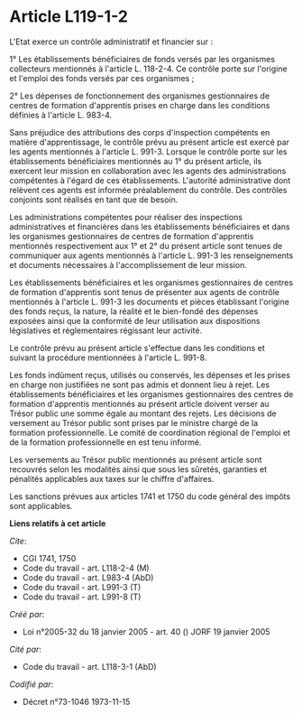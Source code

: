 # Article L119-1-2

L'Etat exerce un contrôle administratif et financier sur :

1° Les établissements bénéficiaires de fonds versés par les organismes collecteurs mentionnés à l'article L. 118-2-4. Ce
contrôle porte sur l'origine et l'emploi des fonds versés par ces organismes ;

2° Les dépenses de fonctionnement des organismes gestionnaires de centres de formation d'apprentis prises en charge dans les
conditions définies à l'article L. 983-4.

Sans préjudice des attributions des corps d'inspection compétents en matière d'apprentissage, le contrôle prévu au présent
article est exercé par les agents mentionnés à l'article L. 991-3. Lorsque le contrôle porte sur les établissements
bénéficiaires mentionnés au 1° du présent article, ils exercent leur mission en collaboration avec les agents des
administrations compétentes à l'égard de ces établissements. L'autorité administrative dont relèvent ces agents est informée
préalablement du contrôle. Des contrôles conjoints sont réalisés en tant que de besoin.

Les administrations compétentes pour réaliser des inspections administratives et financières dans les établissements
bénéficiaires et dans les organismes gestionnaires de centres de formation d'apprentis mentionnés respectivement aux 1° et 2°
du présent article sont tenues de communiquer aux agents mentionnés à l'article L. 991-3 les renseignements et documents
nécessaires à l'accomplissement de leur mission.

Les établissements bénéficiaires et les organismes gestionnaires de centres de formation d'apprentis sont tenus de présenter
aux agents de contrôle mentionnés à l'article L. 991-3 les documents et pièces établissant l'origine des fonds reçus, la
nature, la réalité et le bien-fondé des dépenses exposées ainsi que la conformité de leur utilisation aux dispositions
législatives et réglementaires régissant leur activité.

Le contrôle prévu au présent article s'effectue dans les conditions et suivant la procédure mentionnées à l'article L. 991-8.

Les fonds indûment reçus, utilisés ou conservés, les dépenses et les prises en charge non justifiées ne sont pas admis et
donnent lieu à rejet. Les établissements bénéficiaires et les organismes gestionnaires des centres de formation d'apprentis
mentionnés au présent article doivent verser au Trésor public une somme égale au montant des rejets. Les décisions de
versement au Trésor public sont prises par le ministre chargé de la formation professionnelle. Le comité de coordination
régional de l'emploi et de la formation professionnelle en est tenu informé.

Les versements au Trésor public mentionnés au présent article sont recouvrés selon les modalités ainsi que sous les sûretés,
garanties et pénalités applicables aux taxes sur le chiffre d'affaires.

Les sanctions prévues aux articles 1741 et 1750 du code général des impôts sont applicables.

**Liens relatifs à cet article**

_Cite_:

  - CGI 1741, 1750
  - Code du travail - art. L118-2-4 (M)
  - Code du travail - art. L983-4 (AbD)
  - Code du travail - art. L991-3 (T)
  - Code du travail - art. L991-8 (T)

_Créé par_:

  - Loi n°2005-32 du 18 janvier 2005 - art. 40 () JORF 19 janvier 2005

_Cité par_:

  - Code du travail - art. L118-3-1 (AbD)

_Codifié par_:

  - Décret n°73-1046 1973-11-15
